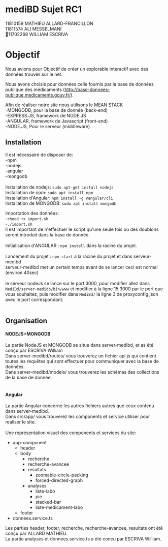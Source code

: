 # mediBD Sujet RC1

11810159 MATHIEU ALLARD-FRANCILLON<br/>
11811574 ALI MESSELMANI<br/>
11702268 WILLIAM ESCRIVA<br/>

# Objectif

Nous avions pour Objectif de créer un explorable interactif avec des données trouvés sur le net.

Nous avons choisis pour données celle fournis par la base de données publique des médicaments (http://base-donnees-publique.medicaments.gouv.fr/).

Afin de réaliser notre site nous utilisons le MEAN STACK<br/>
    -MONGODB, pour la base de donnée (back-end)<br/>
    -EXPRESS.JS, framework de NODE.JS<br/>
    -ANGULAR, framework de Javascript (front-end)<br/>
    -NODE.JS, Pour le serveur (middleware)<br/>


## Installation

Il est nécessaire de disposer de:<br/>
    -npm<br/>
    -nodejs<br/>
    -angular<br/>
    -mongodb<br/>
<br/>
Installation de nodejs:   `sudo apt-get install nodejs`<br/>
Installation de npm:   `sudo apt install npm`<br/>
Installation d'Angular:   `npm install -g @angular/cli`<br/>
Installation de MONGODB:   `sudo apt install mongodb`<br/>

Importation des données:<br/>
-`chmod +x import.sh`<br/>
-`./import.sh`<br/>
Il est important de n'effectuer le script qu'une seule fois ou des doublons seront introduit dans la base de donnée.<br/>
<br/>
Initialisation d'ANGULAR : `npm install` dans la racine du projet.<br/>
<br/>
Lancement du projet : `npm start` a la racine du projet et dans serveur-medibd<br/>
serveur-medibd met un certain temps avant de se lancer ceci est normal (environ 40sec)<br/>
<br/>
le serveur nodeJs se lance sur le port 3000, pour modifier allez dans `MediBd/server-medidb/bin/www` et modifier à la ligne 15 3000 par le port que vous souhaitez, puis modifier dans `MediBd/` la ligne 3 de proxyconfig.json avec le port correspondant.<br/>
<br/>
    
## Organisation

#### NODEJS+MONGODB
La partie NodeJS et MONGODB se situe dans server-medibd, et as été conçu par ESCRIVA William<br/>
     Dans server-medibd/routes/ vous trouverez un fichier api.js qui contient toutes les requêtes qui sont effectuer pour communiquer avec la base de données.<br/>
    Dans server-medibd/models/ vous trouverez les schémas des collections de la base de donnée.<br/>
    <br/>

#### Angular
La partie Angular concerne les autres fichiers autres que ceux contenu dans server-medibd.<br/>
    Dans src/app/ vous trouverez les components et service utiliser pour realiser le site.<br/>
    <br/>
Une représentation visuel des components et services du site:
- app-component<br/>
  - header
  - body<br/>
    -  recherche<br/>
      - recherche-avancee
      - resultats
        - zoomable-circle-packing
        - forced-directed-graph
    -  analyses<br/>
        - liste-labo<br/>
        - pie <br/>
        - stacked-bar<br/>
        - liste-medicament-labo<br/>
  - footer
- donnees.service.ts<br/>

Les parties header, footer, recherche, recherche-avancee, resultats ont été conçu par ALLARD MATHIEU.<br/>
La partie analyses et donnees.service.ts a été concu par ESCRIVA William.




